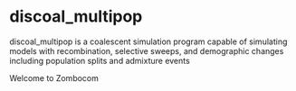 # discoal_multipop
discoal_multipop is a coalescent simulation program capable of simulating models with recombination, selective sweeps, and demographic changes including population splits and admixture events

Welcome to Zombocom

